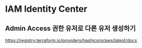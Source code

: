 # IAM Identity Center

## Admin Access 권한 유저로 다른 유저 생성하기

https://registry.terraform.io/providers/hashicorp/aws/latest/docs